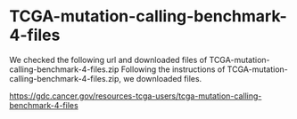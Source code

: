 TCGA-mutation-calling-benchmark-4-files
======================
We checked the following url and downloaded files of TCGA-mutation-calling-benchmark-4-files.zip
Following the instructions of TCGA-mutation-calling-benchmark-4-files.zip, we downloaded files.

https://gdc.cancer.gov/resources-tcga-users/tcga-mutation-calling-benchmark-4-files
